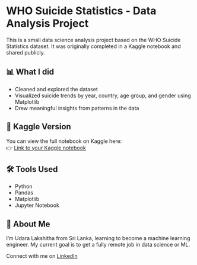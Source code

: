 # WHO Suicide Statistics - Data Analysis Project

This is a small data science analysis project based on the WHO Suicide Statistics dataset. It was originally completed in a Kaggle notebook and shared publicly.

## 📊 What I did
- Cleaned and explored the dataset
- Visualized suicide trends by year, country, age group, and gender using Matplotlib
- Drew meaningful insights from patterns in the data

## 🔗 Kaggle Version
You can view the full notebook on Kaggle here:  
👉 [Link to your Kaggle notebook](https://www.kaggle.com/code/twodimensions/suicide-rates-analysis)

## 🛠 Tools Used
- Python
- Pandas
- Matplotlib
- Jupyter Notebook

## 👤 About Me
I’m Udara Lakshitha from Sri Lanka, learning to become a machine learning engineer. My current goal is to get a fully remote job in data science or ML.

Connect with me on [LinkedIn](https://www.linkedin.com/in/udara-lakshitha)
